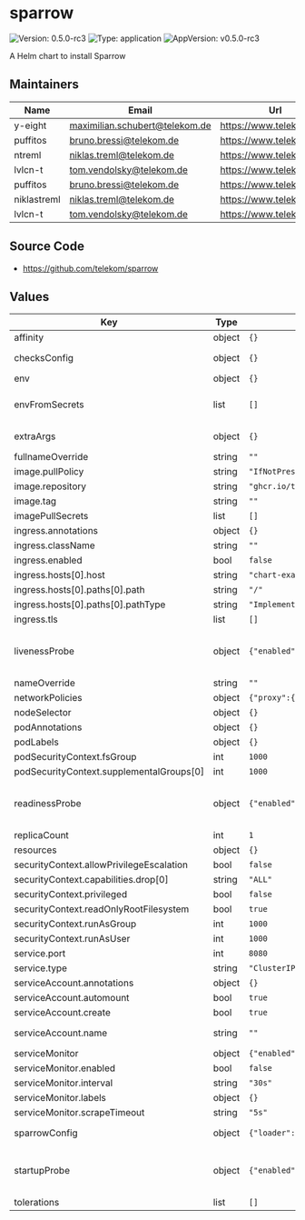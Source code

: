 # sparrow

![Version: 0.5.0-rc3](https://img.shields.io/badge/Version-0.5.0--rc3-informational?style=flat-square) ![Type: application](https://img.shields.io/badge/Type-application-informational?style=flat-square) ![AppVersion: v0.5.0-rc3](https://img.shields.io/badge/AppVersion-v0.5.0--rc3-informational?style=flat-square)

A Helm chart to install Sparrow

## Maintainers

| Name        | Email                            | Url                       |
| ----------- | -------------------------------- | ------------------------- |
| y-eight     | <maximilian.schubert@telekom.de> | <https://www.telekom.com> |
| puffitos    | <bruno.bressi@telekom.de>        | <https://www.telekom.com> |
| ntreml      | <niklas.treml@telekom.de>        | <https://www.telekom.com> |
| lvlcn-t     | <tom.vendolsky@telekom.de>       | <https://www.telekom.com> |
| puffitos    | <bruno.bressi@telekom.de>        | <https://www.telekom.com> |
| niklastreml | <niklas.treml@telekom.de>        | <https://www.telekom.com> |
| lvlcn-t     | <tom.vendolsky@telekom.de>       | <https://www.telekom.com> |

## Source Code

* <https://github.com/telekom/sparrow>

## Values

| Key                                      | Type   | Default                                                                                                                                 | Description                                                                                                                                                                                                     |
| ---------------------------------------- | ------ | --------------------------------------------------------------------------------------------------------------------------------------- | --------------------------------------------------------------------------------------------------------------------------------------------------------------------------------------------------------------- |
| affinity                                 | object | `{}`                                                                                                                                    |                                                                                                                                                                                                                 |
| checksConfig                             | object | `{}`                                                                                                                                    | Check configuration of the Sparrow read on runtime see: https://github.com/telekom/sparrow?tab=readme-ov-file#checks                                                                                            |
| env                                      | object | `{}`                                                                                                                                    |                                                                                                                                                                                                                 |
| envFromSecrets                           | list   | `[]`                                                                                                                                    | extra environment variables Allows you to set environment variables through secrets you defined outside of the helm chart Useful for sensitive information like the http loader token                           |
| extraArgs                                | object | `{}`                                                                                                                                    | Extra command line start parameters see: https://github.com/telekom/sparrow/blob/main/docs/sparrow_run.md                                                                                                       |
| fullnameOverride                         | string | `""`                                                                                                                                    |                                                                                                                                                                                                                 |
| image.pullPolicy                         | string | `"IfNotPresent"`                                                                                                                        |                                                                                                                                                                                                                 |
| image.repository                         | string | `"ghcr.io/telekom/sparrow"`                                                                                                             |                                                                                                                                                                                                                 |
| image.tag                                | string | `""`                                                                                                                                    | Overrides the image tag whose default is the chart appVersion.                                                                                                                                                  |
| imagePullSecrets                         | list   | `[]`                                                                                                                                    |                                                                                                                                                                                                                 |
| ingress.annotations                      | object | `{}`                                                                                                                                    |                                                                                                                                                                                                                 |
| ingress.className                        | string | `""`                                                                                                                                    |                                                                                                                                                                                                                 |
| ingress.enabled                          | bool   | `false`                                                                                                                                 |                                                                                                                                                                                                                 |
| ingress.hosts[0].host                    | string | `"chart-example.local"`                                                                                                                 |                                                                                                                                                                                                                 |
| ingress.hosts[0].paths[0].path           | string | `"/"`                                                                                                                                   |                                                                                                                                                                                                                 |
| ingress.hosts[0].paths[0].pathType       | string | `"ImplementationSpecific"`                                                                                                              |                                                                                                                                                                                                                 |
| ingress.tls                              | list   | `[]`                                                                                                                                    |                                                                                                                                                                                                                 |
| livenessProbe                            | object | `{"enabled":false,"failureThreshold":3,"initialDelaySeconds":30,"path":"/","periodSeconds":10,"successThreshold":1,"timeoutSeconds":1}` | Specifies the configuration for a liveness probe to check if the sparrow is still running. Ref: https://kubernetes.io/docs/tasks/configure-pod-container/configure-liveness-readiness-startup-probes/           |
| nameOverride                             | string | `""`                                                                                                                                    |                                                                                                                                                                                                                 |
| networkPolicies                          | object | `{"proxy":{"enabled":false}}`                                                                                                           | define a network policy that will open egress traffic to a proxy                                                                                                                                                |
| nodeSelector                             | object | `{}`                                                                                                                                    |                                                                                                                                                                                                                 |
| podAnnotations                           | object | `{}`                                                                                                                                    |                                                                                                                                                                                                                 |
| podLabels                                | object | `{}`                                                                                                                                    |                                                                                                                                                                                                                 |
| podSecurityContext.fsGroup               | int    | `1000`                                                                                                                                  |                                                                                                                                                                                                                 |
| podSecurityContext.supplementalGroups[0] | int    | `1000`                                                                                                                                  |                                                                                                                                                                                                                 |
| readinessProbe                           | object | `{"enabled":true,"failureThreshold":3,"initialDelaySeconds":5,"path":"/","periodSeconds":10,"successThreshold":1,"timeoutSeconds":1}`   | Specifies the configuration for a readiness probe to check if the sparrow is ready to serve traffic. Ref: https://kubernetes.io/docs/tasks/configure-pod-container/configure-liveness-readiness-startup-probes/ |
| replicaCount                             | int    | `1`                                                                                                                                     |                                                                                                                                                                                                                 |
| resources                                | object | `{}`                                                                                                                                    |                                                                                                                                                                                                                 |
| securityContext.allowPrivilegeEscalation | bool   | `false`                                                                                                                                 |                                                                                                                                                                                                                 |
| securityContext.capabilities.drop[0]     | string | `"ALL"`                                                                                                                                 |                                                                                                                                                                                                                 |
| securityContext.privileged               | bool   | `false`                                                                                                                                 |                                                                                                                                                                                                                 |
| securityContext.readOnlyRootFilesystem   | bool   | `true`                                                                                                                                  |                                                                                                                                                                                                                 |
| securityContext.runAsGroup               | int    | `1000`                                                                                                                                  |                                                                                                                                                                                                                 |
| securityContext.runAsUser                | int    | `1000`                                                                                                                                  |                                                                                                                                                                                                                 |
| service.port                             | int    | `8080`                                                                                                                                  |                                                                                                                                                                                                                 |
| service.type                             | string | `"ClusterIP"`                                                                                                                           |                                                                                                                                                                                                                 |
| serviceAccount.annotations               | object | `{}`                                                                                                                                    | Annotations to add to the service account                                                                                                                                                                       |
| serviceAccount.automount                 | bool   | `true`                                                                                                                                  | Automatically mount a ServiceAccount's API credentials?                                                                                                                                                         |
| serviceAccount.create                    | bool   | `true`                                                                                                                                  | Specifies whether a service account should be created                                                                                                                                                           |
| serviceAccount.name                      | string | `""`                                                                                                                                    | The name of the service account to use. If not set and create is true, a name is generated using the fullname template                                                                                          |
| serviceMonitor                           | object | `{"enabled":false,"interval":"30s","labels":{},"scrapeTimeout":"5s"}`                                                                   | Configure a service monitor for prometheus-operator                                                                                                                                                             |
| serviceMonitor.enabled                   | bool   | `false`                                                                                                                                 | Enable the serviceMonitor                                                                                                                                                                                       |
| serviceMonitor.interval                  | string | `"30s"`                                                                                                                                 | Sets the scrape interval                                                                                                                                                                                        |
| serviceMonitor.labels                    | object | `{}`                                                                                                                                    | Additional label added to the service Monitor                                                                                                                                                                   |
| serviceMonitor.scrapeTimeout             | string | `"5s"`                                                                                                                                  | Sets the scrape timeout                                                                                                                                                                                         |
| sparrowConfig                            | object | `{"loader":{"file":{"path":"/config/checks.yaml"},"interval":"30s","type":"file"},"name":"sparrow.com"}`                                | Sparrow configuration read on startup see: https://github.com/telekom/sparrow/blob/main/docs/sparrow_run.md                                                                                                     |
| startupProbe                             | object | `{"enabled":false,"failureThreshold":10,"initialDelaySeconds":10,"path":"/","periodSeconds":5,"successThreshold":1,"timeoutSeconds":1}` | Specifies the configuration for a startup probe to check if the sparrow application is started. Ref: https://kubernetes.io/docs/tasks/configure-pod-container/configure-liveness-readiness-startup-probes/      |
| tolerations                              | list   | `[]`                                                                                                                                    |                                                                                                                                                                                                                 |

